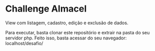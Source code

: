 # Challenge Almacel

View com listagem, cadastro, edição e exclusão de dados.

Para executar, basta clonar este repositório e extrair na pasta do seu servidor php. Feito isso, basta acessar do seu navegador: localhost/desafio/